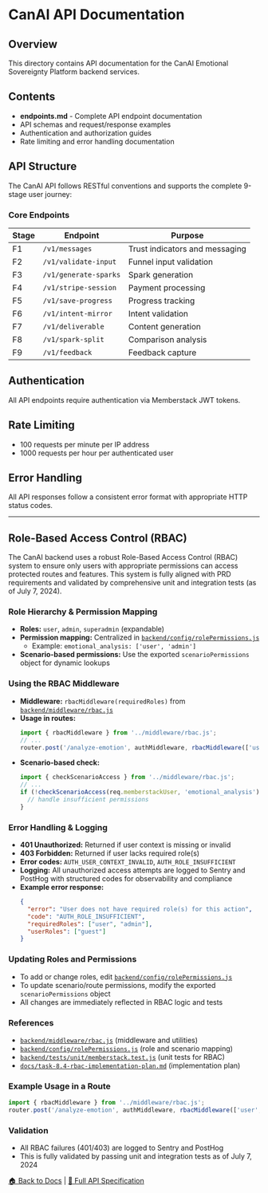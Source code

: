 # CanAI API Documentation

## Overview

This directory contains API documentation for the CanAI Emotional Sovereignty Platform backend
services.

## Contents

- **endpoints.md** - Complete API endpoint documentation
- API schemas and request/response examples
- Authentication and authorization guides
- Rate limiting and error handling documentation

## API Structure

The CanAI API follows RESTful conventions and supports the complete 9-stage user journey:

### Core Endpoints

| Stage | Endpoint              | Purpose                        |
| ----- | --------------------- | ------------------------------ |
| F1    | `/v1/messages`        | Trust indicators and messaging |
| F2    | `/v1/validate-input`  | Funnel input validation        |
| F3    | `/v1/generate-sparks` | Spark generation               |
| F4    | `/v1/stripe-session`  | Payment processing             |
| F5    | `/v1/save-progress`   | Progress tracking              |
| F6    | `/v1/intent-mirror`   | Intent validation              |
| F7    | `/v1/deliverable`     | Content generation             |
| F8    | `/v1/spark-split`     | Comparison analysis            |
| F9    | `/v1/feedback`        | Feedback capture               |

## Authentication

All API endpoints require authentication via Memberstack JWT tokens.

## Rate Limiting

- 100 requests per minute per IP address
- 1000 requests per hour per authenticated user

## Error Handling

All API responses follow a consistent error format with appropriate HTTP status codes.

---

## Role-Based Access Control (RBAC)

The CanAI backend uses a robust Role-Based Access Control (RBAC) system to ensure only users with appropriate permissions can access protected routes and features. This system is fully aligned with PRD requirements and validated by comprehensive unit and integration tests (as of July 7, 2024).

### Role Hierarchy & Permission Mapping
- **Roles:** `user`, `admin`, `superadmin` (expandable)
- **Permission mapping:** Centralized in [`backend/config/rolePermissions.js`](../../backend/config/rolePermissions.js)
  - Example: `emotional_analysis: ['user', 'admin']`
- **Scenario-based permissions:** Use the exported `scenarioPermissions` object for dynamic lookups

### Using the RBAC Middleware
- **Middleware:** `rbacMiddleware(requiredRoles)` from [`backend/middleware/rbac.js`](../../backend/middleware/rbac.js)
- **Usage in routes:**
  ```js
  import { rbacMiddleware } from '../middleware/rbac.js';
  // ...
  router.post('/analyze-emotion', authMiddleware, rbacMiddleware(['user', 'admin']), handler);
  ```
- **Scenario-based check:**
  ```js
  import { checkScenarioAccess } from '../middleware/rbac.js';
  // ...
  if (!checkScenarioAccess(req.memberstackUser, 'emotional_analysis')) {
    // handle insufficient permissions
  }
  ```

### Error Handling & Logging
- **401 Unauthorized:** Returned if user context is missing or invalid
- **403 Forbidden:** Returned if user lacks required role(s)
- **Error codes:** `AUTH_USER_CONTEXT_INVALID`, `AUTH_ROLE_INSUFFICIENT`
- **Logging:** All unauthorized access attempts are logged to Sentry and PostHog with structured codes for observability and compliance
- **Example error response:**
  ```json
  {
    "error": "User does not have required role(s) for this action",
    "code": "AUTH_ROLE_INSUFFICIENT",
    "requiredRoles": ["user", "admin"],
    "userRoles": ["guest"]
  }
  ```

### Updating Roles and Permissions
- To add or change roles, edit [`backend/config/rolePermissions.js`](../../backend/config/rolePermissions.js)
- To update scenario/route permissions, modify the exported `scenarioPermissions` object
- All changes are immediately reflected in RBAC logic and tests

### References
- [`backend/middleware/rbac.js`](../../backend/middleware/rbac.js) (middleware and utilities)
- [`backend/config/rolePermissions.js`](../../backend/config/rolePermissions.js) (role and scenario mapping)
- [`backend/tests/unit/memberstack.test.js`](../../backend/tests/unit/memberstack.test.js) (unit tests for RBAC)
- [`docs/task-8.4-rbac-implementation-plan.md`](../task-8.4-rbac-implementation-plan.md) (implementation plan)

### Example Usage in a Route
```js
import { rbacMiddleware } from '../middleware/rbac.js';
router.post('/analyze-emotion', authMiddleware, rbacMiddleware(['user', 'admin']), handler);
```

### Validation
- All RBAC failures (401/403) are logged to Sentry and PostHog
- This is fully validated by passing unit and integration tests as of July 7, 2024

[🏠 Back to Docs](../README.md) | [📖 Full API Specification](../api-contract-specification.md)
